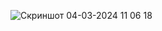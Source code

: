 ![Скриншот 04-03-2024 11 06 18](https://github.com/dasturlashkursi/Fransiya-bayrogi/assets/161709554/d7969cc8-aa00-459a-a15f-a1610a5de522)
